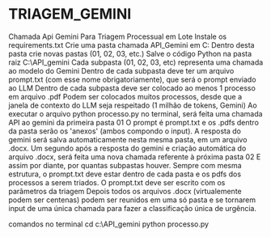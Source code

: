 # TRIAGEM_GEMINI
Chamada Api Gemini Para Triagem Processual em Lote
Instale os requirements.txt
Crie uma pasta chamada API_Gemini em C:
Dentro desta pasta crie novas pastas (01, 02, 03, etc.)
Salve o código Python na pasta raiz C:\API_gemini
Cada subpasta (01, 02, 03, etc) representa uma chamada ao modelo do Gemini
Dentro de cada subpasta deve ter um arquivo prompt.txt (com esse nome obrigatoriamente), que será o prompt enviado ao LLM
Dentro de cada subpasta deve ser colocado ao menos 1 processo em arquivo .pdf
Podem ser colocados muitos processos, desde que a janela de contexto do LLM seja respeitado (1 milhão de tokens, Gemini)
Ao executar o arquivo python processo.py no terminal, será feita uma chamada API ao gemini da primeira pasta 01
O prompt é prompt.txt e os .pdfs dentro da pasta serão os 'anexos' (ambos compondo o input). A resposta do gemini será salva automaticamente nesta mesma pasta, em um arquivo .docx.
Um segundo após a resposta do gemini e criação automática do arquivo .docx, será feita uma nova chamada referente à próxima pasta 02
E assim por diante, por quantas subpastas houver. Sempre com mesma estrutura, o prompt.txt deve estar dentro de cada pasta e os pdfs dos processos a serem triados.
O prompt.txt deve ser escrito com os parâmetros da triagem
Depois todos os arquivos .docx (virtualemente podem ser centenas) podem ser reunidos em uma só pasta e se tornarem input de uma única chamada para fazer a classificação única de urgência.

comandos no terminal
cd c:\API_gemini
python processo.py
